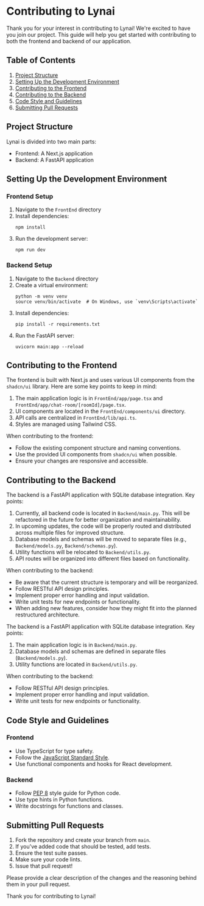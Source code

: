 # Contributing to Lynai

Thank you for your interest in contributing to Lynai! We're excited to have you join our project. This guide will help you get started with contributing to both the frontend and backend of our application.

## Table of Contents

1. [Project Structure](#project-structure)
2. [Setting Up the Development Environment](#setting-up-the-development-environment)
3. [Contributing to the Frontend](#contributing-to-the-frontend)
4. [Contributing to the Backend](#contributing-to-the-backend)
5. [Code Style and Guidelines](#code-style-and-guidelines)
6. [Submitting Pull Requests](#submitting-pull-requests)

## Project Structure

Lynai is divided into two main parts:

- Frontend: A Next.js application
- Backend: A FastAPI application

## Setting Up the Development Environment

### Frontend Setup

1. Navigate to the `FrontEnd` directory
2. Install dependencies:
   ```
   npm install
   ```
3. Run the development server:
   ```
   npm run dev
   ```

### Backend Setup

1. Navigate to the `Backend` directory
2. Create a virtual environment:
   ```
   python -m venv venv
   source venv/bin/activate  # On Windows, use `venv\Scripts\activate`
   ```
3. Install dependencies:
   ```
   pip install -r requirements.txt
   ```
4. Run the FastAPI server:
   ```
   uvicorn main:app --reload
   ```

## Contributing to the Frontend

The frontend is built with Next.js and uses various UI components from the `shadcn/ui` library. Here are some key points to keep in mind:

1. The main application logic is in `FrontEnd/app/page.tsx` and `FrontEnd/app/chat-room/[roomId]/page.tsx`.
2. UI components are located in the `FrontEnd/components/ui` directory.
3. API calls are centralized in `FrontEnd/lib/api.ts`.
4. Styles are managed using Tailwind CSS.

When contributing to the frontend:

- Follow the existing component structure and naming conventions.
- Use the provided UI components from `shadcn/ui` when possible.
- Ensure your changes are responsive and accessible.

## Contributing to the Backend

The backend is a FastAPI application with SQLite database integration. Key points:

1. Currently, all backend code is located in `Backend/main.py`. This will be refactored in the future for better organization and maintainability.
2. In upcoming updates, the code will be properly routed and distributed across multiple files for improved structure.
3. Database models and schemas will be moved to separate files (e.g., `Backend/models.py`, `Backend/schemas.py`).
4. Utility functions will be relocated to `Backend/utils.py`.
5. API routes will be organized into different files based on functionality.

When contributing to the backend:

- Be aware that the current structure is temporary and will be reorganized.
- Follow RESTful API design principles.
- Implement proper error handling and input validation.
- Write unit tests for new endpoints or functionality.
- When adding new features, consider how they might fit into the planned restructured architecture.


The backend is a FastAPI application with SQLite database integration. Key points:

1. The main application logic is in `Backend/main.py`.
2. Database models and schemas are defined in separate files (`Backend/models.py`).
3. Utility functions are located in `Backend/utils.py`.

When contributing to the backend:

- Follow RESTful API design principles.
- Implement proper error handling and input validation.
- Write unit tests for new endpoints or functionality.

## Code Style and Guidelines

### Frontend

- Use TypeScript for type safety.
- Follow the [JavaScript Standard Style](https://standardjs.com/).
- Use functional components and hooks for React development.

### Backend

- Follow [PEP 8](https://www.python.org/dev/peps/pep-0008/) style guide for Python code.
- Use type hints in Python functions.
- Write docstrings for functions and classes.

## Submitting Pull Requests

1. Fork the repository and create your branch from `main`.
2. If you've added code that should be tested, add tests.
3. Ensure the test suite passes.
4. Make sure your code lints.
5. Issue that pull request!

Please provide a clear description of the changes and the reasoning behind them in your pull request.

Thank you for contributing to Lynai!
